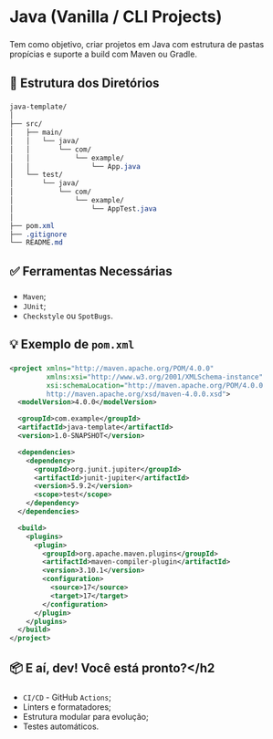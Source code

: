 # Java (Vanilla / CLI Projects)

###

Tem como objetivo, criar projetos em Java com estrutura de pastas propícias e suporte a build com Maven ou Gradle.

###

**<h2>📁 Estrutura dos Diretórios</h2>**

###
```css
java-template/
│
├── src/
│   ├── main/
│   │   └── java/
│   │       └── com/
│   │           └── example/
│   │               └── App.java
│   └── test/
│       └── java/
│           └── com/
│               └── example/
│                   └── AppTest.java
│
├── pom.xml
├── .gitignore
└── README.md
```

###

**<h2>✅ Ferramentas Necessárias</h2>**

###

- `Maven`;
- `JUnit`;
- `Checkstyle` ou `SpotBugs`.

###

**<h2>💡 Exemplo de `pom.xml`</h2>**

###
```xml
<project xmlns="http://maven.apache.org/POM/4.0.0"
         xmlns:xsi="http://www.w3.org/2001/XMLSchema-instance"
         xsi:schemaLocation="http://maven.apache.org/POM/4.0.0 
         http://maven.apache.org/xsd/maven-4.0.0.xsd">
  <modelVersion>4.0.0</modelVersion>

  <groupId>com.example</groupId>
  <artifactId>java-template</artifactId>
  <version>1.0-SNAPSHOT</version>

  <dependencies>
    <dependency>
      <groupId>org.junit.jupiter</groupId>
      <artifactId>junit-jupiter</artifactId>
      <version>5.9.2</version>
      <scope>test</scope>
    </dependency>
  </dependencies>

  <build>
    <plugins>
      <plugin>
        <groupId>org.apache.maven.plugins</groupId>
        <artifactId>maven-compiler-plugin</artifactId>
        <version>3.10.1</version>
        <configuration>
          <source>17</source>
          <target>17</target>
        </configuration>
      </plugin>
    </plugins>
  </build>
</project>
```

###

**<h2>📦 E aí, dev! Você está pronto?</h2**

###

- `CI/CD` - GitHub `Actions`;
- Linters e formatadores;
- Estrutura modular para evolução;
- Testes automáticos.

###



